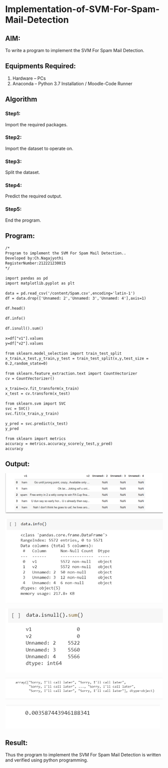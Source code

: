 # Implementation-of-SVM-For-Spam-Mail-Detection

## AIM:
To write a program to implement the SVM For Spam Mail Detection.

## Equipments Required:
1. Hardware – PCs
2. Anaconda – Python 3.7 Installation / Moodle-Code Runner

## Algorithm
### Step1:
Import the required packages.

### Step2:
Import the dataset to operate on.

### Step3:
Split the dataset.

### Step4:
Predict the required output.

### Step5:
End the program.


## Program:
```
/*
Program to implement the SVM For Spam Mail Detection..
Developed by:Ch.Nagajyothi 
RegisterNumber:212221230015  
*/

import pandas as pd
import matplotlib.pyplot as plt

data = pd.read_csv('/content/Spam.csv',encoding='latin-1')
df = data.drop(['Unnamed: 2','Unnamed: 3','Unnamed: 4'],axis=1)

df.head()

df.info()

df.isnull().sum()

x=df["v1"].values
y=df["v2"].values

from sklearn.model_selection import train_test_split
x_train,x_test,y_train,y_test = train_test_split(x,y,test_size = 0.2,random_state=0)

from sklearn.feature_extraction.text import CountVectorizer
cv = CountVectorizer()

x_train=cv.fit_transform(x_train)
x_test = cv.transform(x_test)

from sklearn.svm import SVC
svc = SVC()
svc.fit(x_train,y_train)

y_pred = svc.predict(x_test)
y_pred

from sklearn import metrics
accuracy = metrics.accuracy_score(y_test,y_pred)
accuracy

```

## Output:

![output](./c8.png)

![output](./c9.png)

![output](./c10.png)

![output](./c11.png)

![output](./c12.png)


## Result:
Thus the program to implement the SVM For Spam Mail Detection is written and verified using python programming.
